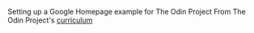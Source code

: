 Setting up a Google Homepage example for The Odin Project
From The Odin Project's [curriculum](http://www.theodinproject.com/courses/web-development-101/lessons/html-css)